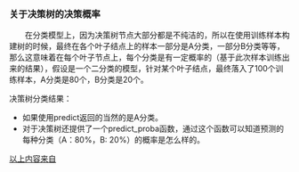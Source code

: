 ### 关于决策树的决策概率		

　　在分类模型上，因为决策树节点大部分都是不纯洁的，所以在使用训练样本构建树的时候，最终在各个叶子结点上的样本一部分是A分类，一部分B分类等等，那么这意味着在每个叶子节点上，每个分类是有一定概率的（基于此次样本训练出来的结果），假设是一个二分类的模型，针对某个叶子结点，最终落入了100个训练样本，A分类是80个，B分类是20个。

决策树分类结果：

- 如果使用predict返回的当然的是A分类。
- 对于决策树还提供了一个predict_proba函数，通过这个函数可以知道预测的每种分类（A：80%，B: 20%）的概率是怎么样的。

[以上内容来自](https://www.cnblogs.com/xiashiwendao/p/12104280.html)


